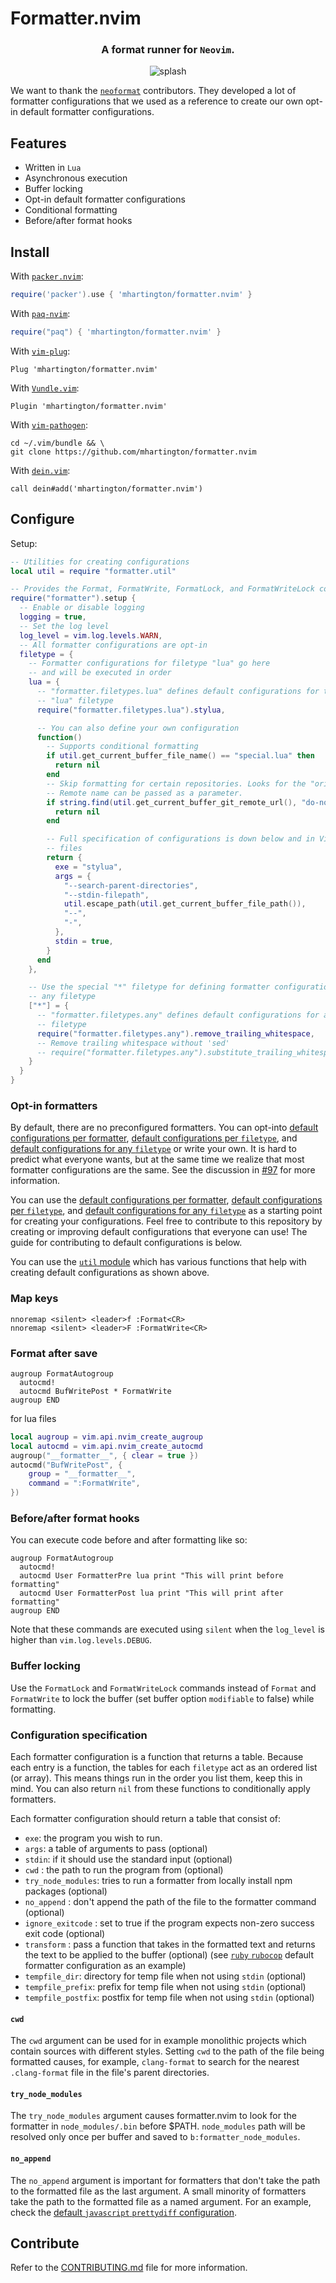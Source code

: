 # Formatter.nvim

<div align="center">
  <h3>A format runner for <code>Neovim</code>.</h3>
  <img src="asset/splash.gif" alt="splash" />
</div>

We want to thank the [`neoformat`](https://github.com/sbdchd/neoformat)
contributors. They developed a lot of formatter configurations that we used as
a reference to create our own opt-in default formatter configurations.

## Features

- Written in `Lua`
- Asynchronous execution
- Buffer locking
- Opt-in default formatter configurations
- Conditional formatting
- Before/after format hooks

## Install

With [`packer.nvim`](https://github.com/wbthomason/packer.nvim):
```lua
require('packer').use { 'mhartington/formatter.nvim' }
```

With [`paq-nvim`](https://github.com/savq/paq-nvim):
```lua
require("paq") { 'mhartington/formatter.nvim' }
```

With [`vim-plug`](https://github.com/junegunn/vim-plug):
```vim
Plug 'mhartington/formatter.nvim'
```

With [`Vundle.vim`](https://github.com/VundleVim/Vundle.vim):
```vim
Plugin 'mhartington/formatter.nvim'
```

With [`vim-pathogen`](https://github.com/tpope/vim-pathogen):
```shell
cd ~/.vim/bundle && \
git clone https://github.com/mhartington/formatter.nvim
```

With [`dein.vim`](https://github.com/Shougo/dein.vim):
```vim
call dein#add('mhartington/formatter.nvim')
```

## Configure

Setup:

```lua
-- Utilities for creating configurations
local util = require "formatter.util"

-- Provides the Format, FormatWrite, FormatLock, and FormatWriteLock commands
require("formatter").setup {
  -- Enable or disable logging
  logging = true,
  -- Set the log level
  log_level = vim.log.levels.WARN,
  -- All formatter configurations are opt-in
  filetype = {
    -- Formatter configurations for filetype "lua" go here
    -- and will be executed in order
    lua = {
      -- "formatter.filetypes.lua" defines default configurations for the
      -- "lua" filetype
      require("formatter.filetypes.lua").stylua,

      -- You can also define your own configuration
      function()
        -- Supports conditional formatting
        if util.get_current_buffer_file_name() == "special.lua" then
          return nil
        end
        -- Skip formatting for certain repositories. Looks for the "origin" remote by default.
        -- Remote name can be passed as a parameter.
        if string.find(util.get_current_buffer_git_remote_url(), "do-not-touch") then
          return nil
        end

        -- Full specification of configurations is down below and in Vim help
        -- files
        return {
          exe = "stylua",
          args = {
            "--search-parent-directories",
            "--stdin-filepath",
            util.escape_path(util.get_current_buffer_file_path()),
            "--",
            "-",
          },
          stdin = true,
        }
      end
    },

    -- Use the special "*" filetype for defining formatter configurations on
    -- any filetype
    ["*"] = {
      -- "formatter.filetypes.any" defines default configurations for any
      -- filetype
      require("formatter.filetypes.any").remove_trailing_whitespace,
      -- Remove trailing whitespace without 'sed'
      -- require("formatter.filetypes.any").substitute_trailing_whitespace,
    }
  }
}
```

### Opt-in formatters

By default, there are no preconfigured formatters. You can opt-into
[default configurations per formatter](lua/formatter/defaults),
[default configurations per `filetype`](lua/formatter/filetypes), and
[default configurations for any `filetype`](lua/formatter/filetypes/any.lua)
or write your own. It is hard to predict what everyone wants, but
at the same time we realize that most formatter configurations are the same.
See the discussion in
[#97](https://github.com/mhartington/formatter.nvim/issues/97) for more
information.

You can use the
[default configurations per formatter](lua/formatter/defaults),
[default configurations per `filetype`](lua/formatter/filetypes), and
[default configurations for any `filetype`](lua/formatter/filetypes/any.lua)
as a starting point for creating your configurations.
Feel free to contribute to this repository by creating or improving default
configurations that everyone can use! The guide for contributing to default
configurations is below.

You can use the [`util` module](lua/formatter/util.lua) which has various
functions that help with creating default configurations as shown above.

### Map keys

```vim
nnoremap <silent> <leader>f :Format<CR>
nnoremap <silent> <leader>F :FormatWrite<CR>
```

### Format after save

```vim
augroup FormatAutogroup
  autocmd!
  autocmd BufWritePost * FormatWrite
augroup END
```
for lua files

```lua
local augroup = vim.api.nvim_create_augroup
local autocmd = vim.api.nvim_create_autocmd
augroup("__formatter__", { clear = true })
autocmd("BufWritePost", {
	group = "__formatter__",
	command = ":FormatWrite",
})

```



### Before/after format hooks

You can execute code before and after formatting like so:
```vim
augroup FormatAutogroup
  autocmd!
  autocmd User FormatterPre lua print "This will print before formatting"
  autocmd User FormatterPost lua print "This will print after formatting"
augroup END
```

Note that these commands are executed using `silent` when the `log_level`
is higher than `vim.log.levels.DEBUG`.

### Buffer locking

Use the `FormatLock` and `FormatWriteLock` commands instead of `Format` and
`FormatWrite` to lock the buffer (set buffer option `modifiable` to false)
while formatting.

### Configuration specification

Each formatter configuration is a function that returns a table. Because
each entry is a function, the tables for each `filetype` act as an ordered list
(or array). This means things run in the order you list them, keep this
in mind. You can also return `nil` from these functions to conditionally apply
formatters.

Each formatter configuration should return a table that consist of:

- `exe`: the program you wish to run.
- `args`: a table of arguments to pass (optional)
- `stdin`: if it should use the standard input (optional)
- `cwd` : the path to run the program from (optional)
- `try_node_modules`: tries to run a formatter from locally install npm
  packages (optional)
- `no_append` : don't append the path of the file to the formatter command
  (optional)
- `ignore_exitcode` : set to true if the program expects non-zero success exit
  code (optional)
- `transform` : pass a function that takes in the formatted text and returns
  the text to be applied to the buffer (optional) (see
  [`ruby` `rubocop`](https://github.com/mhartington/formatter.nvim/blob/af59d125957b49577acdc927c013436f209c9843/lua/formatter/filetypes/ruby.lua#L16) default formatter
  configuration as an example)
- `tempfile_dir`: directory for temp file when not using `stdin` (optional)
- `tempfile_prefix`: prefix for temp file when not using `stdin` (optional)
- `tempfile_postfix`: postfix for temp file when not using `stdin` (optional)

#### `cwd`

The `cwd` argument can be used for in example monolithic projects which contain
sources with different styles. Setting `cwd` to the path of the file being
formatted causes, for example, `clang-format` to search for the nearest
`.clang-format` file in the file's parent directories.

#### `try_node_modules`

The `try_node_modules` argument causes formatter.nvim to look for the formatter
in `node_modules/.bin` before $PATH. `node_modules` path will be resolved only
once per buffer and saved to `b:formatter_node_modules`.

#### `no_append`

The `no_append` argument is important for formatters that don't take the path
to the formatted file as the last argument. A small minority of formatters take
the path to the formatted file as a named argument. For an example, check the
[default `javascript` `prettydiff` configuration](lua/formatter/filetypes/javascript.lua).

## Contribute

Refer to the [CONTRIBUTING.md](CONTRIBUTING.md) file for more information.
